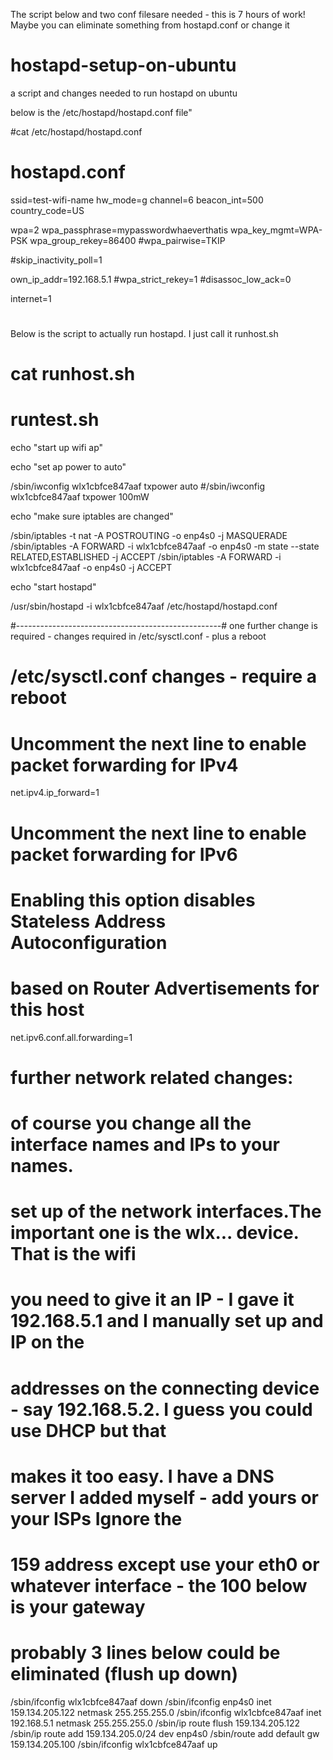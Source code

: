 The script below and two conf filesare needed - this is 7 hours of work!  Maybe you can eliminate something
from hostapd.conf or change it 

# hostapd-setup-on-ubuntu
a script and changes needed to run hostapd on ubuntu

below is the /etc/hostapd/hostapd.conf file"

#cat /etc/hostapd/hostapd.conf 

# hostapd.conf
ssid=test-wifi-name
hw_mode=g
channel=6
beacon_int=500
country_code=US

wpa=2
wpa_passphrase=mypasswordwhaeverthatis
wpa_key_mgmt=WPA-PSK
wpa_group_rekey=86400
#wpa_pairwise=TKIP

#skip_inactivity_poll=1

own_ip_addr=192.168.5.1
#wpa_strict_rekey=1
#disassoc_low_ack=0

internet=1

#

Below is the script to actually run hostapd.  I just call it runhost.sh

# cat runhost.sh

# runtest.sh

echo "start up wifi ap"

echo "set ap power to auto"

/sbin/iwconfig wlx1cbfce847aaf txpower auto
#/sbin/iwconfig wlx1cbfce847aaf txpower 100mW

echo "make sure iptables are changed"

/sbin/iptables -t nat -A POSTROUTING -o enp4s0 -j MASQUERADE
/sbin/iptables -A FORWARD -i wlx1cbfce847aaf -o enp4s0 -m state --state RELATED,ESTABLISHED -j ACCEPT
/sbin/iptables -A FORWARD -i wlx1cbfce847aaf -o enp4s0 -j ACCEPT

echo "start hostapd"

/usr/sbin/hostapd  -i wlx1cbfce847aaf /etc/hostapd/hostapd.conf

#---------------------------------------------------#
one further change is required - changes required in /etc/sysctl.conf  - plus a reboot

# /etc/sysctl.conf changes - require a reboot

# Uncomment the next line to enable packet forwarding for IPv4
net.ipv4.ip_forward=1
# Uncomment the next line to enable packet forwarding for IPv6
#  Enabling this option disables Stateless Address Autoconfiguration
#  based on Router Advertisements for this host
net.ipv6.conf.all.forwarding=1

# further network related changes:

# of course you change all the interface names  and IPs to your names. 

# set up of the network interfaces.The important one is the wlx... device.  That is the wifi
# you need to give it an IP - I gave it 192.168.5.1  and I manually set up and IP on the
# addresses on the connecting device - say 192.168.5.2.  I guess you could use DHCP but that
# makes it too easy. I have a DNS server I added myself - add yours or your ISPs   Ignore the 
# 159 address except use your eth0 or whatever interface - the 100 below is your gateway
# probably 3 lines below could be eliminated (flush up down)

/sbin/ifconfig wlx1cbfce847aaf down
/sbin/ifconfig enp4s0 inet 159.134.205.122 netmask 255.255.255.0 
/sbin/ifconfig wlx1cbfce847aaf inet 192.168.5.1 netmask 255.255.255.0
/sbin/ip route flush 159.134.205.122
/sbin/ip route add 159.134.205.0/24 dev enp4s0 
/sbin/route add default gw 159.134.205.100
/sbin/ifconfig wlx1cbfce847aaf up



